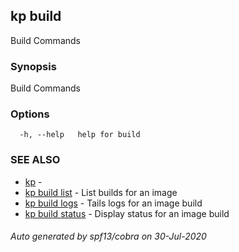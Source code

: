 ## kp build

Build Commands

### Synopsis

Build Commands

### Options

```
  -h, --help   help for build
```

### SEE ALSO

* [kp](kp.md)	 - 
* [kp build list](kp_build_list.md)	 - List builds for an image
* [kp build logs](kp_build_logs.md)	 - Tails logs for an image build
* [kp build status](kp_build_status.md)	 - Display status for an image build

###### Auto generated by spf13/cobra on 30-Jul-2020
